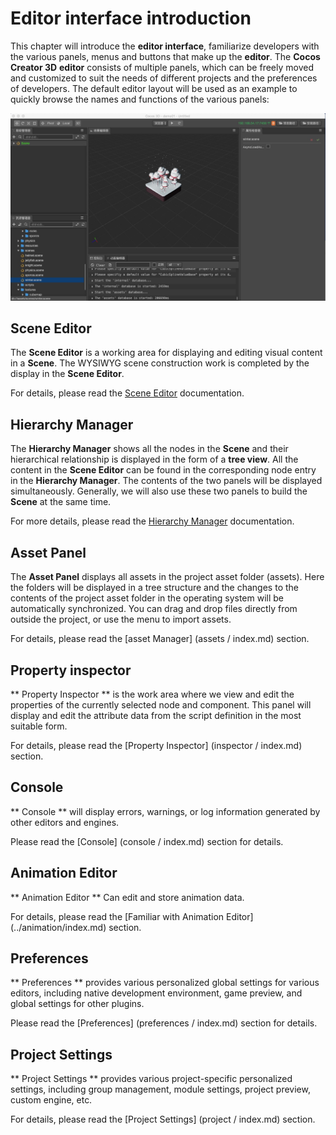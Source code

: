 # Editor interface introduction

This chapter will introduce the __editor interface__, familiarize developers with the various panels, menus and buttons that make up the __editor__. The __Cocos Creator 3D__ __editor__ consists of multiple panels, which can be freely moved and customized to suit the needs of different projects and the preferences of developers. The default editor layout will be used as an example to quickly browse the names and functions of the various panels:

![main](index/main.jpg)

## Scene Editor

The **Scene Editor** is a working area for displaying and editing visual content in a __Scene__. The WYSIWYG scene construction work is completed by the display in the __Scene Editor__.

For details, please read the [Scene Editor](scene/index.md) documentation.

## Hierarchy Manager

The **Hierarchy Manager** shows all the nodes in the __Scene__ and their hierarchical relationship is displayed in the form of a __tree view__. All the content in the __Scene Editor__ can be found in the corresponding node entry in the __Hierarchy Manager__. The contents of the two panels will be displayed simultaneously. Generally, we will also use these two panels to build the __Scene__ at the same time.

For more details, please read the [Hierarchy Manager](hierarchy/index.md) documentation.

## Asset Panel

The **Asset Panel** displays all assets in the project asset folder (assets). Here the folders will be displayed in a tree structure and the changes to the contents of the project asset folder in the operating system will be automatically synchronized. You can drag and drop files directly from outside the project, or use the menu to import assets.

For details, please read the [asset Manager] (assets / index.md) section.

## Property inspector

** Property Inspector ** is the work area where we view and edit the properties of the currently selected node and component. This panel will display and edit the attribute data from the script definition in the most suitable form.

For details, please read the [Property Inspector] (inspector / index.md) section.

## Console

** Console ** will display errors, warnings, or log information generated by other editors and engines.

Please read the [Console] (console / index.md) section for details.

## Animation Editor

** Animation Editor ** Can edit and store animation data.

For details, please read the [Familiar with Animation Editor] (../animation/index.md) section.

## Preferences

** Preferences ** provides various personalized global settings for various editors, including native development environment, game preview, and global settings for other plugins.

Please read the [Preferences] (preferences / index.md) section for details.

## Project Settings

** Project Settings ** provides various project-specific personalized settings, including group management, module settings, project preview, custom engine, etc.

For details, please read the [Project Settings] (project / index.md) section.